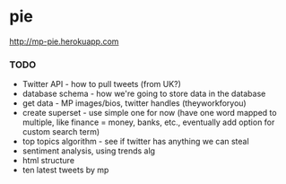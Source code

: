 pie
===

http://mp-pie.herokuapp.com

### TODO ###

+ Twitter API - how to pull tweets (from UK?)
+ database schema - how we're going to store data in the database
+ get data - MP images/bios, twitter handles (theyworkforyou)
+ create superset - use simple one for now (have one word mapped to multiple, like finance = money, banks, etc., eventually add option for custom search term)
+ top topics algorithm - see if twitter has anything we can steal
+ sentiment analysis, using trends alg
+ html structure
+ ten latest tweets by mp